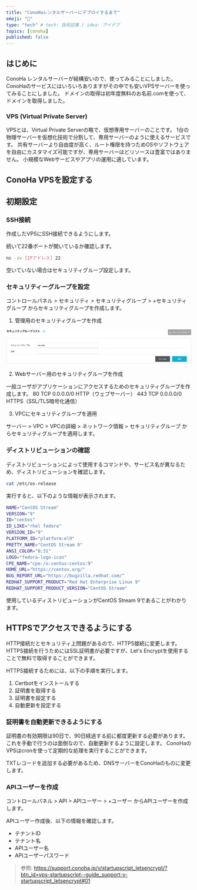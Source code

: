 ```yaml
---
title: "ConoHaレンタルサーバーにデプロイするまで"
emoji: "🐥"
type: "tech" # tech: 技術記事 / idea: アイデア
topics: [conoha]
published: false
---
```


## はじめに

ConoHa レンタルサーバーが結構安いので、使ってみることにしました。
ConoHaのサービスにはいろいろありますがその中でも安いVPSサーバーを使ってみることにしました。
ドメインの取得は初年度無料のお名前.comを使って、ドメインを取得しました。

### VPS (Virtual Private Server)

VPSとは、Virtual Private Serverの略で、仮想専用サーバーのことです。
1台の物理サーバーを仮想化技術で分割して、専用サーバーのように使えるサービスです。
共有サーバーより自由度が高く、ルート権限を持つためOSやソフトウェアを自由にカスタマイズ可能ですが、専用サーバーほどリソースは豊富ではありません。
小規模なWebサービスやアプリの運用に適しています。

## ConoHa VPSを設定する

## 初期設定

### SSH接続

作成したVPSにSSH接続できるようにします。

続いて22番ポートが開いているか確認します。

```sh
nc -zv [IPアドレス] 22
```

空いていない場合はセキュリティグループ設定します。

### セキュリティーグループを設定

コントロールパネル > セキュリティ > セキュリティグループ > +セキュリティグループ からセキュリティグループを作成します。

1. 管理用のセキュリティグループを作成

![alt セキュリティグループを作成](/images/conoha/security-group.png)

2. Webサーバー用のセキュリティグループを作成

一般ユーザがアプリケーションにアクセスするためのセキュリティグループを作成します。
80 TCP 0.0.0.0/0 HTTP（ウェブサーバー）
443 TCP 0.0.0.0/0 HTTPS（SSL/TLS暗号化通信）

3. VPCにセキュリティグループを適用

サーバー > VPC > VPCの詳細 > ネットワーク情報 > セキュリティグループ からセキュリティグループを適用します。

### ディストリビューションの確認

ディストリビューションによって使用するコマンドや、サービス名が異なるため、ディストリビューションを確認します。

```sh
cat /etc/os-release
```

実行すると、以下のような情報が表示されます。

```sh
NAME="CentOS Stream"
VERSION="9"
ID="centos"
ID_LIKE="rhel fedora"
VERSION_ID="9"
PLATFORM_ID="platform:el9"
PRETTY_NAME="CentOS Stream 9"
ANSI_COLOR="0;31"
LOGO="fedora-logo-icon"
CPE_NAME="cpe:/o:centos:centos:9"
HOME_URL="https://centos.org/"
BUG_REPORT_URL="https://bugzilla.redhat.com/"
REDHAT_SUPPORT_PRODUCT="Red Hat Enterprise Linux 9"
REDHAT_SUPPORT_PRODUCT_VERSION="CentOS Stream"
```

使用しているディストリビューションがCentOS Stream 9であることがわかります。

## HTTPSでアクセスできるようにする

HTTP接続だとセキュリティ上問題があるので、HTTPS接続に変更します。
HTTPS接続を行うためにはSSL証明書が必要ですが、Let's Encryptを使用することで無料で取得することができます。

HTTPS接続するためには、以下の手順を実行します。

1. Certbotをインストールする
2. 証明書を取得する
3. 証明書を設定する
4. 自動更新を設定する

### 証明書を自動更新できるようにする

証明書の有効期限は90日で、90日経過する前に都度更新する必要があります。
これを手動で行うのは面倒なので、自動更新するように設定します。
ConoHaのVPSはcronを使って定期的な処理を実行することができます。

TXTレコードを追加する必要があるため、DNSサーバーをConoHaのものに変更します。

### APIユーザーを作成

コントロールパネル > API > APIユーザー > +ユーザー からAPIユーザーを作成します。

APIユーザー作成後、以下の情報を確認します。

- テナントID
- テナント名
- APIユーザー名
- APIユーザーパスワード

> 参照: <https://support.conoha.jp/v/startupscript_letsencrypt/?btn_id=vps-startupscript--guide_support-v-startupscript_letsencrypt#01>

```

```
